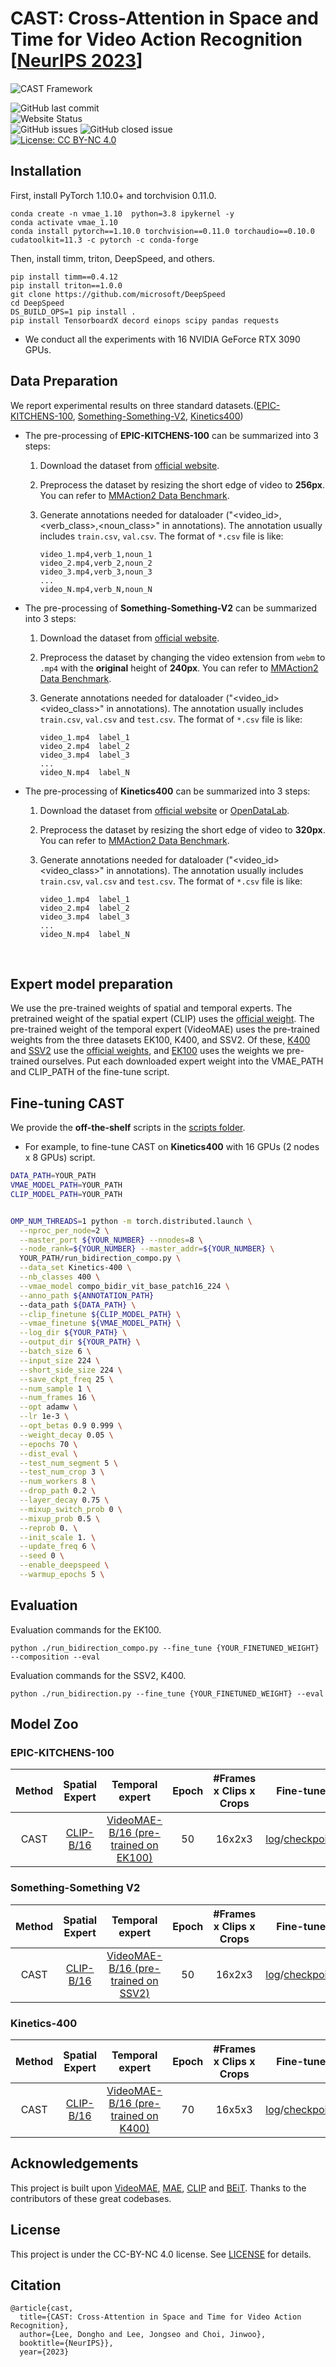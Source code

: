 # CAST: Cross-Attention in Space and Time for Video Action Recognition [[NeurIPS 2023](https://neurips.cc/virtual/2023/poster/70748)]

![CAST Framework](figs/CAST.jpg)


![GitHub last commit](https://img.shields.io/github/last-commit/khuvll/CAST)<br>
![Website Status](https://img.shields.io/website?url=https://jong980812.github.io/CAST.github.io/)<br>
![GitHub issues](https://img.shields.io/github/issues-raw/khuvll/CAST)
![GitHub closed issue](https://img.shields.io/github/issues-closed/khuvll/CAST)<br>
[![License: CC BY-NC 4.0](https://img.shields.io/badge/License-CC_BY--NC_4.0-lightgrey.svg)](https://creativecommons.org/licenses/by-nc/4.0/)<br>


## Installation

First, install PyTorch 1.10.0+ and torchvision 0.11.0.

```
conda create -n vmae_1.10  python=3.8 ipykernel -y
conda activate vmae_1.10
conda install pytorch==1.10.0 torchvision==0.11.0 torchaudio==0.10.0 cudatoolkit=11.3 -c pytorch -c conda-forge
```
Then, install timm, triton, DeepSpeed, and others.
```
pip install timm==0.4.12
pip install triton==1.0.0
git clone https://github.com/microsoft/DeepSpeed
cd DeepSpeed
DS_BUILD_OPS=1 pip install .
pip install TensorboardX decord einops scipy pandas requests
```

* We conduct all the experiments with 16 NVIDIA GeForce RTX 3090 GPUs.


## Data Preparation

 We report experimental results on three standard datasets.([EPIC-KITCHENS-100](https://epic-kitchens.github.io/2023), [Something-Something-V2](https://developer.qualcomm.com/software/ai-datasets/something-something), [Kinetics400](https://deepmind.com/research/open-source/kinetics))

- The pre-processing of **EPIC-KITCHENS-100** can be summarized into 3 steps:

  1. Download the dataset from [official website](https://github.com/epic-kitchens/epic-kitchens-download-scripts).

  2.  Preprocess the dataset by resizing the short edge of video to **256px**. You can refer to [MMAction2 Data Benchmark](https://github.com/open-mmlab/mmaction2).

  3. Generate annotations needed for dataloader ("<video_id>,<verb_class>,<noun_class>" in annotations). The annotation usually includes `train.csv`, `val.csv`. The format of `*.csv` file is like:

     ```
     video_1.mp4,verb_1,noun_1
     video_2.mp4,verb_2,noun_2
     video_3.mp4,verb_3,noun_3
     ...
     video_N.mp4,verb_N,noun_N
     ```

- The pre-processing of **Something-Something-V2** can be summarized into 3 steps:

  1. Download the dataset from [official website](https://developer.qualcomm.com/software/ai-datasets/something-something).

  2. Preprocess the dataset by changing the video extension from `webm` to `.mp4` with the **original** height of **240px**. You can refer to [MMAction2 Data Benchmark](https://github.com/open-mmlab/mmaction2).

  3. Generate annotations needed for dataloader ("<video_id> <video_class>" in annotations). The annotation usually includes `train.csv`, `val.csv` and `test.csv`. The format of `*.csv` file is like:

     ```
     video_1.mp4  label_1
     video_2.mp4  label_2
     video_3.mp4  label_3
     ...
     video_N.mp4  label_N
     ```

- The pre-processing of **Kinetics400** can be summarized into 3 steps:

  1. Download the dataset from [official website](https://deepmind.com/research/open-source/kinetics) or [OpenDataLab](https://opendatalab.com/OpenMMLab/Kinetics-400).

  2. Preprocess the dataset by resizing the short edge of video to **320px**. You can refer to [MMAction2 Data Benchmark](https://github.com/open-mmlab/mmaction2).

  3. Generate annotations needed for dataloader ("<video_id> <video_class>" in annotations). The annotation usually includes `train.csv`, `val.csv` and `test.csv`. The format of `*.csv` file is like:

     ```
     video_1.mp4  label_1
     video_2.mp4  label_2
     video_3.mp4  label_3
     ...
     video_N.mp4  label_N
     ```
     <br>

## Expert model preparation
We use the pre-trained weights of spatial and temporal experts. The pretrained weight of the spatial expert (CLIP) uses the [official weight](https://openaipublic.azureedge.net/clip/models/5806e77cd80f8b59890b7e101eabd078d9fb84e6937f9e85e4ecb61988df416f/ViT-B-16.pt). The pre-trained weight of the temporal expert (VideoMAE) uses the pre-trained weights from the three datasets EK100, K400, and SSV2. Of these, [K400](https://drive.google.com/file/d/1MzwteHH-1yuMnFb8vRBQDvngV1Zl-d3z/view?usp=sharing) and [SSV2](https://drive.google.com/file/d/1dt_59tBIyzdZd5Ecr22lTtzs_64MOZkT/view?usp=sharing) use the [official weights](https://github.com/potatowarriors/VideoMAE/blob/main/MODEL_ZOO.md), and [EK100](https://drive.google.com/file/d/16zDs_9ycAoz8AoEecrQXsC5vLZsaQoTw/view?usp=sharing) uses the weights we pre-trained ourselves. Put each downloaded expert weight into the VMAE_PATH and CLIP_PATH of the fine-tune script.


## Fine-tuning CAST

We provide the **off-the-shelf** scripts in the [scripts folder](scripts).

-  For example, to fine-tune CAST on **Kinetics400** with 16 GPUs (2 nodes x 8 GPUs) script.

  ```bash
DATA_PATH=YOUR_PATH
VMAE_MODEL_PATH=YOUR_PATH
CLIP_MODEL_PATH=YOUR_PATH


OMP_NUM_THREADS=1 python -m torch.distributed.launch \
    --nproc_per_node=2 \
    --master_port ${YOUR_NUMBER} --nnodes=8 \
    --node_rank=${YOUR_NUMBER} --master_addr=${YOUR_NUMBER} \
    YOUR_PATH/run_bidirection_compo.py \
    --data_set Kinetics-400 \
    --nb_classes 400 \
    --vmae_model compo_bidir_vit_base_patch16_224 \
    --anno_path ${ANNOTATION_PATH}
    --data_path ${DATA_PATH} \
    --clip_finetune ${CLIP_MODEL_PATH} \
    --vmae_finetune ${VMAE_MODEL_PATH} \
    --log_dir ${YOUR_PATH} \
    --output_dir ${YOUR_PATH} \
    --batch_size 6 \
    --input_size 224 \
    --short_side_size 224 \
    --save_ckpt_freq 25 \
    --num_sample 1 \
    --num_frames 16 \
    --opt adamw \
    --lr 1e-3 \
    --opt_betas 0.9 0.999 \
    --weight_decay 0.05 \
    --epochs 70 \
    --dist_eval \
    --test_num_segment 5 \
    --test_num_crop 3 \
    --num_workers 8 \
    --drop_path 0.2 \
    --layer_decay 0.75 \
    --mixup_switch_prob 0 \
    --mixup_prob 0.5 \
    --reprob 0. \
    --init_scale 1. \
    --update_freq 6 \
    --seed 0 \
    --enable_deepspeed \
    --warmup_epochs 5 \
  ```
## Evaluation
Evaluation commands for the EK100.
```
python ./run_bidirection_compo.py --fine_tune {YOUR_FINETUNED_WEIGHT} --composition --eval
```
Evaluation commands for the SSV2, K400.
```
python ./run_bidirection.py --fine_tune {YOUR_FINETUNED_WEIGHT} --eval
```
## Model Zoo

### EPIC-KITCHENS-100

|  Method  | Spatial Expert | Temporal expert | Epoch | \#Frames x Clips x Crops |                          Fine-tune                           | Top-1 |
| :------: | :------: | :------: | :---: | :-----: | :----------------------------------------------------------: | :---: |
| CAST |  [CLIP-B/16](https://openaipublic.azureedge.net/clip/models/5806e77cd80f8b59890b7e101eabd078d9fb84e6937f9e85e4ecb61988df416f/ViT-B-16.pt)   | [VideoMAE-B/16 (pre-trained on EK100)](https://drive.google.com/file/d/1DaxOctpEkmKTi873J1jzzz_Sl-0wRai7/view?usp=sharing) |  50  | 16x2x3  | [log](https://drive.google.com/file/d/1yry2Nd5BEaX3kZjNYDghGHubpei-by_9/view?usp=sharing)/[checkpoint](https://drive.google.com/file/d/1pW5tMWG2N5zqQOOPcrawwQpIAhPFMoVx/view?usp=sharing)<br />| 49.3  |
### Something-Something V2

|  Method  | Spatial Expert | Temporal expert | Epoch | \#Frames x Clips x Crops |                          Fine-tune                           | Top-1 |
| :------: | :------: | :------: | :---: | :-----: | :----------------------------------------------------------: | :---: |
| CAST |  [CLIP-B/16](https://openaipublic.azureedge.net/clip/models/5806e77cd80f8b59890b7e101eabd078d9fb84e6937f9e85e4ecb61988df416f/ViT-B-16.pt)   | [VideoMAE-B/16 (pre-trained on SSV2)](https://drive.google.com/file/d/1dt_59tBIyzdZd5Ecr22lTtzs_64MOZkT/view?usp=sharing) |  50  | 16x2x3  | [log](https://drive.google.com/file/d/1wOjcXSen9B9R2CIQ8ge7HrRufr_MmMcN/view?usp=sharing)/[checkpoint](https://drive.google.com/file/d/1RrAVF4tlpZCPYNY49M0pKQfopP6p6Vir/view?usp=sharing)<br /> | 71.6  |

### Kinetics-400

|  Method  | Spatial Expert | Temporal expert | Epoch | \#Frames x Clips x Crops |                          Fine-tune                           | Top-1 |
| :------: | :------: | :------: | :---: | :-----: | :----------------------------------------------------------: | :---: |
| CAST |  [CLIP-B/16](https://openaipublic.azureedge.net/clip/models/5806e77cd80f8b59890b7e101eabd078d9fb84e6937f9e85e4ecb61988df416f/ViT-B-16.pt)   | [VideoMAE-B/16 (pre-trained on K400)](https://drive.google.com/file/d/1MzwteHH-1yuMnFb8vRBQDvngV1Zl-d3z/view?usp=sharing) |  70  | 16x5x3  | [log](https://drive.google.com/file/d/1Npw-GblhSGWVx0nU06ztjDLMFcazeCx6/view?usp=sharing)/[checkpoint](https://drive.google.com/file/d/16ndsBVNjRuJMRM40P0-a3Q1JVA8tNLK7/view?usp=sharing)<br />| 85.3  |


## Acknowledgements

This project is built upon [VideoMAE](https://github.com/MCG-NJU/VideoMAE), [MAE](https://github.com/pengzhiliang/MAE-pytorch), [CLIP](https://github.com/openai/CLIP) and [BEiT](https://github.com/microsoft/unilm/tree/master/beit). Thanks to the contributors of these great codebases.

## License

This project is under the CC-BY-NC 4.0 license. See [LICENSE](https://github.com/MCG-NJU/VideoMAE/blob/main/LICENSE) for details.

## Citation
```
@article{cast,
  title={CAST: Cross-Attention in Space and Time for Video Action Recognition},
  author={Lee, Dongho and Lee, Jongseo and Choi, Jinwoo},
  booktitle={NeurIPS}},
  year={2023}
```

